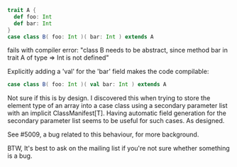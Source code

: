 ```scala
trait A { 
  def foo: Int
  def bar: Int
}
case class B( foo: Int )( bar: Int ) extends A 
```

fails with compiler error: "class B needs to be abstract, since method bar in trait A of type => Int is not defined"

Explicitly adding a 'val' for the 'bar' field makes the code compilable:

```scala
case class B( foo: Int )( val bar: Int ) extends A 
```

Not sure if this is by design. I discovered this when trying to store the element type of an array into a case class using a secondary parameter list with an implicit ClassManifest[T]. Having automatic field generation for the secondary parameter list seems to be useful for such cases. 
As designed.

See #5009, a bug related to this behaviour, for more background.

BTW, It's best to ask on the mailing list if you're not sure whether something is a bug.
